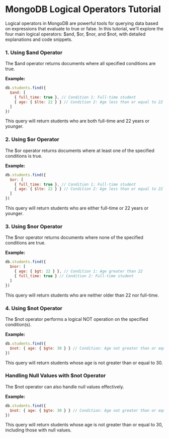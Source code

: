 # MongoDB Logical Operators Tutorial

Logical operators in MongoDB are powerful tools for querying data based on expressions that evaluate to true or false. In this tutorial, we'll explore the four main logical operators: $and, $or, $nor, and $not, with detailed explanations and code snippets.

### 1. Using $and Operator

The $and operator returns documents where all specified conditions are true.

**Example:**

```javascript
db.students.find({
  $and: [
    { full_time: true }, // Condition 1: Full-time student
    { age: { $lte: 22 } } // Condition 2: Age less than or equal to 22
  ]
})
```

This query will return students who are both full-time and 22 years or younger.

### 2. Using $or Operator

The $or operator returns documents where at least one of the specified conditions is true.

**Example:**

```javascript
db.students.find({
  $or: [
    { full_time: true }, // Condition 1: Full-time student
    { age: { $lte: 22 } } // Condition 2: Age less than or equal to 22
  ]
})
```

This query will return students who are either full-time or 22 years or younger.

### 3. Using $nor Operator

The $nor operator returns documents where none of the specified conditions are true.

**Example:**

```javascript
db.students.find({
  $nor: [
    { age: { $gt: 22 } }, // Condition 1: Age greater than 22
    { full_time: true } // Condition 2: Full-time student
  ]
})
```

This query will return students who are neither older than 22 nor full-time.

### 4. Using $not Operator

The $not operator performs a logical NOT operation on the specified condition(s).

**Example:**

```javascript
db.students.find({
  $not: { age: { $gte: 30 } } // Condition: Age not greater than or equal to 30
})
```

This query will return students whose age is not greater than or equal to 30.

### Handling Null Values with $not Operator

The $not operator can also handle null values effectively.

**Example:**

```javascript
db.students.find({
  $not: { age: { $gte: 30 } } // Condition: Age not greater than or equal to 30 (including null values)
})
```

This query will return students whose age is not greater than or equal to 30, including those with null values.
